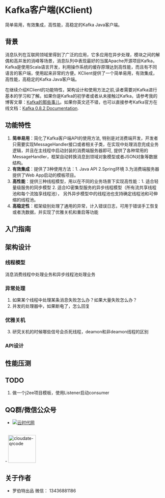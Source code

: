 # Kafka客户端(KClient)

简单易用，有效集成，高性能，高稳定的Kafka Java客户端。

## 背景

消息队列在互联网领域里得到了广泛的应用，它多应用在异步处理，模块之间的解偶和高并发的消峰等场景，消息队列中表现最好的当属Apache开源项目Kafka，Kafka是使用Scala语言开发，利用操作系统的缓存原理达到高性能，而且有不同语言的客户端，使用起来非常的方便。KClient提供了一个简单易用，有效集成，高性能，高稳定的Kafka Java客户端。

在继续介绍KClient的功能特性，架构设计和使用方法之前,读者需要对Kafka进行基本的学习和了解。如果你是Kafka的初学者或者从未接触过Kafka，请参考我的博客文章：[Kafka的那些事儿](http://cloudate.net/?p=1763)。如果你英文还不错，也可以直接参考Kafka官方在线文档：[Kafka 0.8.2 Documentation](kafka.apache.org/documentation.html).

## 功能特性

1. **简单易用**：简化了Kafka客户端API的使用方法, 特别是对消费端开发，开发者只需要实现MessageHandler接口或者相关子类，在实现中处理消息完成业务逻辑，并且在主线程中启动封装的消费端服务器即可, 提供了各种常用的MessageHandler，框架自动转换消息到领域对象模型或者JSON对象等数据结构。
2. **有效集成**：提供了3种使用方法：1. Java API 2.Spring环境 3.为消费端服务器提供了Web App启动的模板项目。 
3. **高性能**：提供三种线程模型，用以在不同的业务场景下实现高性能：1. 适合轻量级服务的同步模型 2. 适合IO密集型服务的异步线程模型（所有流共享线程池和每个流独享线程池）， 另外异步模型中的线程池也支持确定线程池和可伸缩的线程池。
4. **高稳定性**：框架级别处理了通用的异常，计入错误日志，可用于错误手工恢复或者洗数据，并实现了优雅关机和重启等功能

## 入门指南

## 架构设计

### 线程模型

消息消费线程中处理业务和异步线程池处理业务

### 异常处理

1. 如果某个线程中处理某条消息失败怎么办？如果大量失败怎么办？
2. 并发的处理器中，如果断电了，怎么回复

### 优雅关机

3. 研究关机的时候哪些信号会杀死线程，deamon和非deamon线程的区别

### API设计

## 性能压测

## TODO

1. 做一个j2ee项目模板，使用Listener启动consumer

## QQ群/微信公众号
- <a target="_blank" href="http://shang.qq.com/wpa/qunwpa?idkey=ff0d7d34f32c87dbd9aa56499a7478cd93e0e1d44288b9f6987a043818a1ad01"><img border="0" src="http://pub.idqqimg.com/wpa/images/group.png" alt="云时代网" title="云时代网"></a>
<br>
- <a href="http://cloudate.net/wp-content/uploads/2015/01/cloudate-qrcode.jpg"><img src="http://cloudate.net/wp-content/uploads/2015/01/cloudate-qrcode.jpg" alt="cloudate-qrcode" width="90" height="90" class="alignnone size-full wp-image-1138" /></a>

## 关于作者
- 罗伯特出品   微信： 13436881186